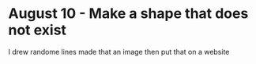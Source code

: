 # August 10 - Make a shape that does not exist

I drew randome lines made that an image then put that on a website
